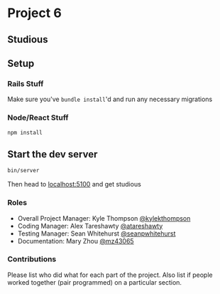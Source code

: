 # Project 6
## Studious

## Setup

### Rails Stuff
Make sure you've `bundle install`'d and run any necessary migrations

### Node/React Stuff
`npm install`


## Start the dev server
```bash
bin/server
```

Then head to [localhost:5100](http://localhost:5100) and get studious

### Roles
* Overall Project Manager: Kyle Thompson [@kylekthompson](https://github.com/kylekthompson)
* Coding Manager: Alex Tareshawty [@atareshawty](https://github.com/atareshawty)
* Testing Manager: Sean Whitehurst [@seanpwhitehurst](https://github.com/seanpwhitehurst)
* Documentation: Mary Zhou [@mz43065](https://github.com/mz43065)

### Contributions
Please list who did what for each part of the project.
Also list if people worked together (pair programmed) on a particular section.
